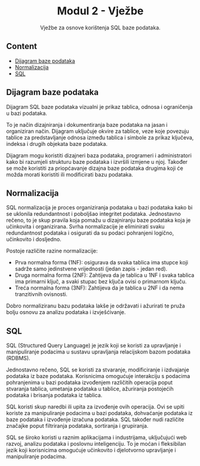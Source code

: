 ﻿<div align="center">

<!-- title -->

# Modul 2 - Vježbe

<!-- description -->

Vježbe za osnove korištenja SQL baze podataka.

</div>


<!-- TOC -->

## Content

- [Dijagram baze podataka](#database-diagram)
- [Normalizacija](#normalization)
- [SQL](#sql)

<!-- CONTENT -->

## Dijagram baze podataka

Dijagram SQL baze podataka vizualni je prikaz tablica, odnosa i ograničenja u bazi podataka.

To je način dizajniranja i dokumentiranja baze podataka na jasan i organiziran način.
Dijagram uključuje okvire za tablice, veze koje povezuju tablice za predstavljanje odnosa između tablica i simbole za prikaz ključeva, indeksa i drugih objekata baze podataka.

Dijagram mogu koristiti dizajneri baza podataka, programeri i administratori kako bi razumjeli strukturu baze podataka i izvršili izmjene u njoj. Također se može koristiti za priopćavanje dizajna baze podataka drugima koji će možda morati koristiti ili modificirati bazu podataka.


## Normalizacija

SQL normalizacija je proces organiziranja podataka u bazi podataka kako bi se uklonila redundantnost i poboljšao integritet podataka. 
Jednostavno rečeno, to je skup pravila koja pomažu u dizajniranju baze podataka koja je učinkovita i organizirana. Svrha normalizacije je eliminirati svaku redundantnost podataka i osigurati da su podaci pohranjeni logično, učinkovito i dosljedno.

Postoje različite razine normalizacije:
* Prva normalna forma (1NF): osigurava da svaka tablica ima stupce koji sadrže samo jedinstvene vrijednosti (jedan zapis - jedan red).
* Druga normalna forma (2NF): Zahtijeva da je tablica u 1NF i svaka tablica ima primarni ključ, a svaki stupac bez ključa ovisi o primarnom ključu.
* Treća normalna forma (3NF): Zahtijeva da je tablica u 2NF i da nema tranzitivnih ovisnosti.


Dobro normaliziranu bazu podataka lakše je održavati i ažurirati te pruža bolju osnovu za analizu podataka i izvješćivanje.

## SQL

SQL (Structured Query Language) je jezik koji se koristi za upravljanje i manipuliranje podacima u sustavu upravljanja relacijskom bazom podataka (RDBMS).

Jednostavno rečeno, SQL se koristi za stvaranje, modificiranje i izdvajanje podataka iz baze podataka. Korisnicima omogućuje interakciju s podacima pohranjenima u bazi podataka izvođenjem različitih operacija poput stvaranja tablica, umetanja podataka u tablice, ažuriranja postojećih podataka i brisanja podataka iz tablica.

SQL koristi skup naredbi ili upita za izvođenje ovih operacija. Ovi se upiti koriste za manipuliranje podacima u bazi podataka, dohvaćanje podataka iz baze podataka i izvođenje izračuna podataka. SQL također nudi različite značajke poput filtriranja podataka, sortiranja i grupiranja.

SQL se široko koristi u raznim aplikacijama i industrijama, uključujući web razvoj, analizu podataka i poslovnu inteligenciju. To je moćan i fleksibilan jezik koji korisnicima omogućuje učinkovito i djelotvorno upravljanje i manipuliranje podacima.

<!-- END CONTENT -->